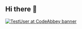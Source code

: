 ## Hi there 👋
[![TestUser at CodeAbbey banner](https://www.codeabbey.com/index/user_banner/zigrik.png)](https://www.codeabbey.com/index/user_profile/zigrik)
<!--
**Zigrik/zigrik** is a ✨ _special_ ✨ repository because its `README.md` (this file) appears on your GitHub profile.

Here are some ideas to get you started:

- 🔭 I’m currently working on ...
- 🌱 I’m currently learning ...
- 👯 I’m looking to collaborate on ...
- 🤔 I’m looking for help with ...
- 💬 Ask me about ...
- 📫 How to reach me: ...
- 😄 Pronouns: ...
- ⚡ Fun fact: ...
-->

